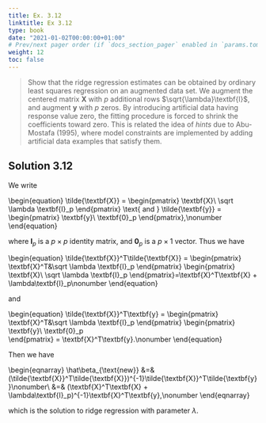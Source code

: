 ```yaml
---
title: Ex. 3.12
linktitle: Ex 3.12
type: book
date: "2021-01-02T00:00:00+01:00"
# Prev/next pager order (if `docs_section_pager` enabled in `params.toml`)
weight: 12
toc: false
---
```


> Show that the ridge regression estimates can be obtained by ordinary least squares regression on an augmented data set. We augment the centered matrix $\textbf{X}$ with $p$ additional rows $\sqrt{\lambda}\textbf{I}$, and augment $\textbf{y}$ with $p$ zeros. By introducing artificial data having response value zero, the fitting procedure is forced to shrink the coefficients toward zero. This is related the idea of *hints* due to Abu-Mostafa (1995), where model constraints are implemented by adding artificial data examples that satisfy them.

## Solution 3.12

We write

\begin{equation}
    \tilde{\textbf{X}} = \begin{pmatrix}
                    \textbf{X}\\
                    \sqrt \lambda \textbf{I}_p
                    \end{pmatrix} 
    \text{ and }
    \tilde{\textbf{y}} = \begin{pmatrix}
                    \textbf{y}\\
                    \textbf{0}_p
                    \end{pmatrix},\nonumber
\end{equation}

where $\textbf{I}_p$ is a $p\times p$ identity matrix, and $\textbf{0}_p$ is a $p\times 1$ vector. 
Thus we have

\begin{equation}
    \tilde{\textbf{X}}^T\tilde{\textbf{X}} = \begin{pmatrix}
                    \textbf{X}^T&\sqrt \lambda \textbf{I}_p
                    \end{pmatrix} 
                    \begin{pmatrix}
                    \textbf{X}\\
                    \sqrt \lambda \textbf{I}_p
                    \end{pmatrix}=\textbf{X}^T\textbf{X} + \lambda\textbf{I}_p\nonumber
\end{equation}

and 

\begin{equation}
    \tilde{\textbf{X}}^T\textbf{y} = 
    \begin{pmatrix}
        \textbf{X}^T&\sqrt \lambda \textbf{I}_p
    \end{pmatrix}
    \begin{pmatrix}
        \textbf{y}\\
        \textbf{0}_p	
    \end{pmatrix} = \textbf{X}^T\textbf{y}.\nonumber
\end{equation}

Then we have

\begin{eqnarray}
    \hat\beta_{\text{new}} &=& (\tilde{\textbf{X}}^T\tilde{\textbf{X}})^{-1}\tilde{\textbf{X}}^T\tilde{\textbf{y}}\nonumber\\
    &=& (\textbf{X}^T\textbf{X} + \lambda\textbf{I}_p)^{-1}\textbf{X}^T\textbf{y},\nonumber
\end{eqnarray}

which is the solution to ridge regression with parameter $\lambda$.
